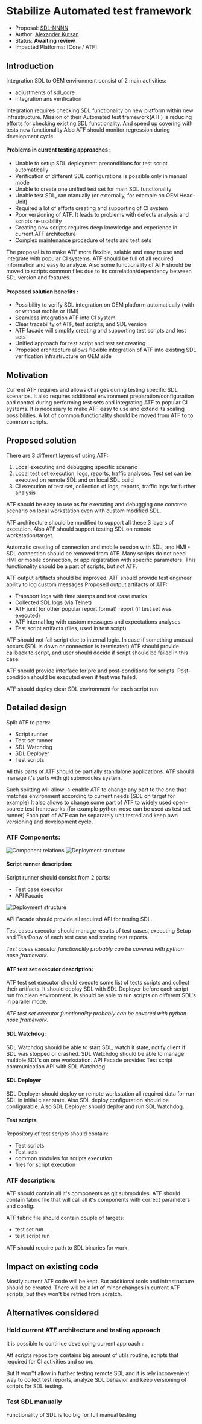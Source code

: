 # Stabilize Automated test framework

* Proposal: [SDL-NNNN](NNNN-atf-stabilization-proposal.md)
* Author: [Alexander Kutsan](https://github.com/smartdevicelink)
* Status: **Awaiting review**
* Impacted Platforms: [Core / ATF]

## Introduction
Integration SDL to OEM environment consist of 2 main activities:
 - adjustments of sdl_core 
 - integration ans verification
 
Integration requires checking SDL functionality on new platform within new infrastructure. Mission of their Automated test framework(ATF) is reducing efforts for checking existing SDL functionality. And speed up covering with tests new functionality.Also ATF should monitor regression during development cycle. 

#### Problems in current testing approaches :

 - Unable to setup SDL deployment preconditions for test script automatically
 - Verification of different SDL configurations is possible only in manual mode
 - Unable to create one unified test set for main SDL functionality
 - Unable test SDL, ran manually (or externally, for example on OEM Head-Unit) 
 - Required a lot of efforts creating and supporting of CI system
 - Poor versioning of ATF. It leads to problems with defects analysis and scripts re-usability 
 - Creating new scripts requires deep knowledge and experience in current ATF architecture 
 - Complex maintenance procedure of tests and test sets

The proposal is to make ATF more flexible, salable and easy to use and integrate with popular CI systems. ATF should be full of all required information and easy to analyze.
Also some functionality of ATF should be moved to scripts common files due to its correlation/dependency between SDL version and features.

#### Proposed solution benefits : 
 - Possibility to verify SDL integration on OEM platform automatically (with or without mobile or HMI)
 - Seamless integration ATF into CI system
 - Clear tracebility of ATF,  test scripts, and SDL version 
 - ATF facade will simplify creating and supporting test scripts and test sets
 - Unified approach for test script and test set creating
 - Proposed architecture allows flexible integration of ATF into existing SDL verification infrastructure on OEM side

## Motivation

Current ATF requires and allows changes during testing specific SDL scenarios. 
It also requires additional environment preparation/configuration and control during performing test sets
and integrating ATF to popular CI systems.
It is necessary to make ATF easy to use and extend its scaling possibilities.
A lot of common functionality should be moved from ATF to to common scripts.

## Proposed solution

There are 3 different layers of using ATF:

1. Local executing and debugging specific scenario
2. Local test set execution, logs, reports, traffic analyses. Test set can be executed on remote SDL and on local SDL build
3. CI execution of test set, collection of logs, reports, traffic logs for further analysis 

ATF should be easy to use as for executing and debugging one concrete scenario on local workstation even with custom modified SDL.

ATF architecture should be modified to support all these 3 layers of execution. Also ATF should support testing SDL on remote workstation/target. 

Automatic creating of connection and mobile session with SDL, and HMI - SDL connection should be removed from ATF.
Many scripts do not need HMI or mobile connection, or app registration with specific parameters. This functionality should be a part of scripts, but not ATF.

ATF output artifacts should be improved.
ATF should provide test engineer ability to log custom messages
Proposed output artifacts of ATF:
 * Transport logs with time stamps and test case marks
 * Collected SDL logs (via Telnet)
 * ATF junit (or other popular report format) report (if test set was executed) 
 * ATF internal log with custom messages and expectations analyses
 * Test script artifacts (files, used in test script)
 
ATF should not fail script due to internal logic. In case if something unusual occurs (SDL is down or connection is terminated) ATF should provide callback to script, and user should decide if script should be failed in this case. 

ATF should provide interface for pre and post-conditions for scripts. Post-condition should be executed even if test was failed.

ATF should deploy clear SDL environment for each script run.

## Detailed design

Split ATF to parts:
 * Script runner
 * Test set runner
 * SDL Watchdog
 * SDL Deployer
 * Test scripts

All this parts of ATF should be partially standalone applications.
ATF should manage it's parts with git submodules system.

Such splitting will allow -> enable ATF to change any part to the one that matches environment according to current needs (SDL on target for example)
It also allows to change some part of ATF to widely used open-source test frameworks (for example python-nose can be used as test set runner)
Each part of ATF can be separately unit tested and keep own versioning and development cycle. 

### ATF Components:
![Component relations](/assets/atf_stabilization_proposal/components_model.png)
![Deployment structure](/assets/atf_stabilization_proposal/script_executor_relations.png)


#### Script runner description:

Script runner should consist from 2 parts:
 - Test case executor
 - API Facade

![Deployment structure](/assets/atf_stabilization_proposal/remote_sdl_model.png)

API Facade should provide all required API for testing SDL.
 
Test cases executor should manage results of test cases, executing Setup and TearDonw of each test case and storing test reports.

_Test cases executor functionality probably can be covered with python nose framework._


#### ATF test set executor description:

ATF test set executor should execute some list of tests scripts and collect their artifacts. 
It should deploy SDL with SDL Deployer before each script run fro clean environment.
Is should be able to run scripts on different SDL's in parallel mode.

_ATF test set executor functionality probably can be covered with python nose framework._


#### SDL Watchdog:

SDL Watchdog should be able to start SDL, watch it state, notify client if SDL was stopped or crashed.
SDL Watchdog should be able to manage multiple SDL's on one workstation. 
API Facade provides Test script communication API with SDL Watchdog.


#### SDL Deployer
SDL Deployer should deploy on remote workstation all required data for run SDL in initial clear state.
Also SDL deploy configuration should be configurable. 
Also SDL Deployer should deploy and run SDL Watchdog.

#### Test scripts
Repository of test scripts should contain:
 - Test scripts
 - Test sets
 - common modules for scripts execution
 - files for script execution

### ATF description:

ATF should contain all it's components as git submodules. 
ATF should contain fabric file that will call all it's components with correct parameters and config.

ATF fabric file should contain couple of targets:
 - test set run 
 - test script run
 
ATF should require path to SDL binaries for work.


## Impact on existing code

Mostly current ATF code will be kept. But additional tools and infrastructure should be created.
There will be a lot of minor changes in current ATF scripts, but they won't be retried from scratch. 


## Alternatives considered

### Hold current ATF architecture and testing approach 
It is possible to continue developing current approach :

Atf scripts repository contains big amount of utils routine, scripts that required for CI activities and so on. 

But It won''t allow in further testing remote SDL and it is rely inconvenient way to collect test reports, analyze SDL behavior and keep versioning of scripts for SDL testing.


### Test SDL manually 
Functionality of SDL is too big for full manual testing 
